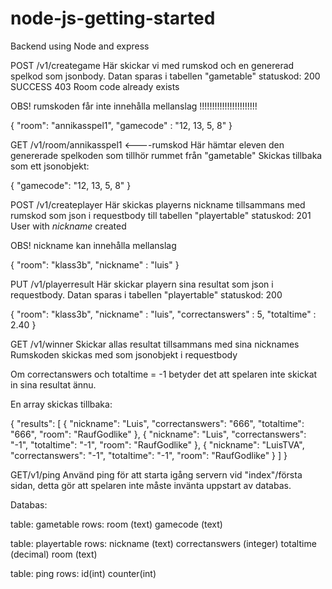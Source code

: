 # node-js-getting-started
Backend using Node and express


POST /v1/creategame
Här skickar vi med rumskod och en genererad spelkod som jsonbody. Datan sparas i tabellen "gametable"
statuskod:
200 SUCCESS
403 Room code already exists

OBS! rumskoden får inte innehålla mellanslag !!!!!!!!!!!!!!!!!!!!!!!

{
	"room": "annikasspel1",
	"gamecode" : "12, 13, 5, 8"
}



GET /v1/room/annikasspel1 <----rumskod
Här hämtar eleven den genererade spelkoden som tillhör rummet från "gametable"
Skickas tillbaka som ett jsonobjekt:

{
  "gamecode": "12, 13, 5, 8"
}




POST /v1/createplayer
Här skickas playerns nickname tillsammans med rumskod
som json i requestbody till tabellen "playertable"
statuskod:
201 User with *nickname* created

OBS! nickname kan innehålla mellanslag

{
	"room": "klass3b",
	"nickname" : "luis"
}



PUT /v1/playerresult
Här skickar playern sina resultat som json i requestbody. Datan sparas i tabellen "playertable"
statuskod:
200

{
	"room": "klass3b",
	"nickname" : "luis",
	"correctanswers" : 5,
	"totaltime" : 2.40
}



GET /v1/winner
Skickar allas resultat tillsammans med sina nicknames
Rumskoden skickas med som jsonobjekt i requestbody

Om correctanswers och totaltime = -1 betyder det att spelaren inte skickat in sina resultat ännu.

En array skickas tillbaka:

{
  "results": [
    {
      "nickname": "Luis",
      "correctanswers": "666",
      "totaltime": "666",
      "room": "RaufGodlike"
    },
    {
      "nickname": "Luis",
      "correctanswers": "-1",
      "totaltime": "-1",
      "room": "RaufGodlike"
    },
    {
      "nickname": "LuisTVA",
      "correctanswers": "-1",
      "totaltime": "-1",
      "room": "RaufGodlike"
    }
  ]
}

GET/v1/ping
Använd ping för att starta igång servern vid "index"/första sidan,
detta gör att spelaren inte måste invänta uppstart av databas.

Databas:

table:
gametable
rows:
room (text)
gamecode (text)

table:
playertable
rows:
nickname (text)
correctanswers (integer)
totaltime (decimal)
room (text)

table:
ping
rows:
id(int)
counter(int)
